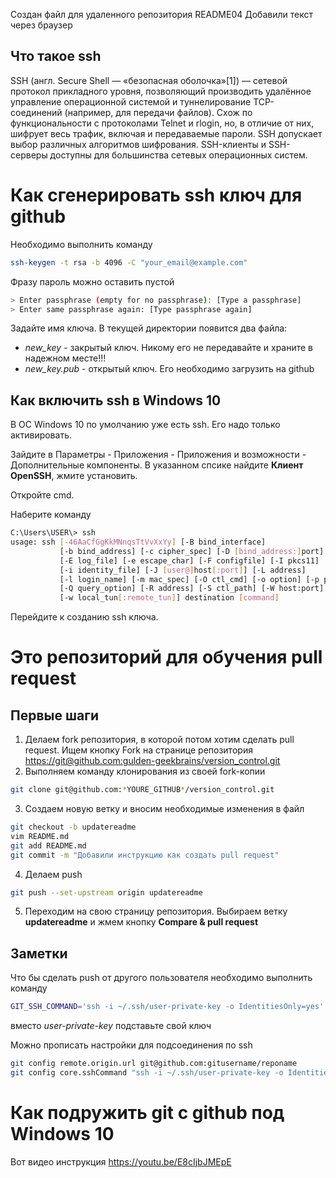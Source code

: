 ﻿Создан файл для удаленного репозитория
README04   Добавили текст через браузер

## Что такое ssh

SSH (англ. Secure Shell — «безопасная оболочка»[1]) — сетевой протокол прикладного уровня, позволяющий производить удалённое управление операционной системой и туннелирование TCP-соединений (например, для передачи файлов). Схож по функциональности с протоколами Telnet и rlogin, но, в отличие от них, шифрует весь трафик, включая и передаваемые пароли. SSH допускает выбор различных алгоритмов шифрования. SSH-клиенты и SSH-серверы доступны для большинства сетевых операционных систем.

#  Как сгенерировать ssh ключ для github

Необходимо выполнить команду
```sh
ssh-keygen -t rsa -b 4096 -C "your_email@example.com"
```

Фразу пароль можно оставить пустой
```sh
> Enter passphrase (empty for no passphrase): [Type a passphrase]
> Enter same passphrase again: [Type passphrase again]
```

Задайте имя ключа. В текущей директории появится два файла:
- *new_key* - закрытый ключ. Никому его не передавайте и храните в надежном месте!!!
- *new_key.pub* - открытый ключ. Его необходимо загрузить на github

## Как включить ssh в Windows 10

В ОС Windows 10 по умолчанию уже есть ssh. Его надо только активировать.

Зайдите в Параметры - Приложения - Приложения и возможности - Дополнительные компоненты. В указанном спсике найдите **Клиент OpenSSH**, жмите установить.

Откройте cmd.

Наберите команду 
```sh
C:\Users\USER\> ssh
usage: ssh [-46AaCfGgKkMNnqsTtVvXxYy] [-B bind_interface]
           [-b bind_address] [-c cipher_spec] [-D [bind_address:]port]
           [-E log_file] [-e escape_char] [-F configfile] [-I pkcs11]
           [-i identity_file] [-J [user@]host[:port]] [-L address]
           [-l login_name] [-m mac_spec] [-O ctl_cmd] [-o option] [-p port]
           [-Q query_option] [-R address] [-S ctl_path] [-W host:port]
           [-w local_tun[:remote_tun]] destination [command]
```
Перейдите к созданию ssh ключа.


# Это репозиторий для обучения pull request

## Первые шаги

1. Делаем fork репозитория, в которой потом хотим сделать pull request. Ищем кнопку Fork на странице репозитория <https://git@github.com:gulden-geekbrains/version_control.git>
2. Выполняем команду клонирования из своей fork-копии
```sh
git clone git@github.com:*YOURE_GITHUB*/version_control.git
```
3. Создаем новую ветку и вносим необходимые изменения в файл
```sh
git checkout -b updatereadme
vim README.md
git add README.md
git commit -m "Добавили инструкцию как создать pull request"
```
4. Делаем push  
```sh
git push --set-upstream origin updatereadme
```
5. Переходим на свою страницу репозитория. Выбираем ветку **updatereadme** и жмем кнопку **Compare & pull request**

## Заметки

Что бы сделать push от другого пользователя необходимо выполнить команду
```sh
GIT_SSH_COMMAND='ssh -i ~/.ssh/user-private-key -o IdentitiesOnly=yes' git push git@github.com:gulden-geekbrains/version_control.git
```

вместо *user-private-key* подставьте свой ключ

Можно прописать настройки для подсоединения по ssh
```sh
git config remote.origin.url git@github.com:gitusername/reponame
git config core.sshCommand "ssh -i ~/.ssh/user-private-key -o IdentitiesOnly=yes"
```
# Как подружить git с github под Windows 10

Вот видео инструкция https://youtu.be/E8cIjbJMEpE


